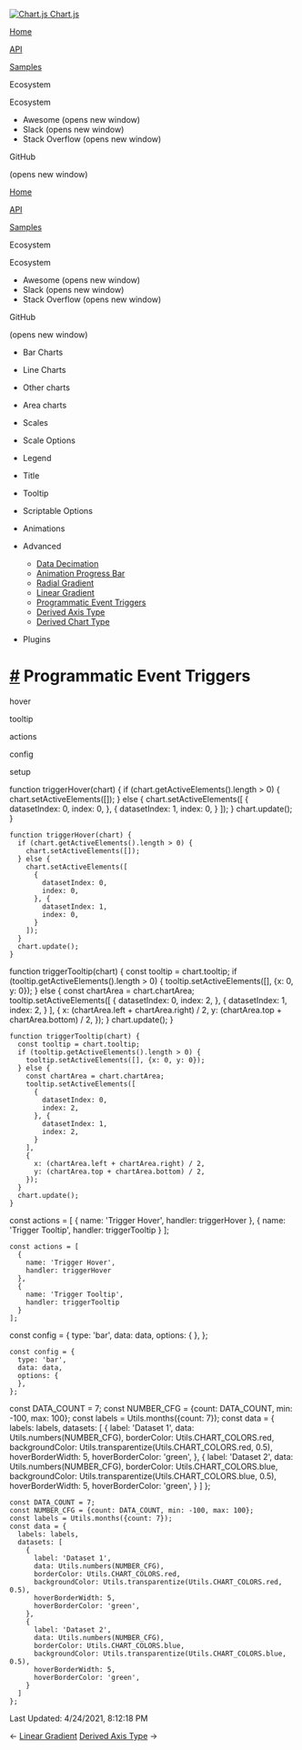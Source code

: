 <a href="/docs/3.2.0/" class="home-link router-link-active"><img src="/docs/3.2.0/favicon.ico" alt="Chart.js" class="logo" /> <span class="site-name can-hide">Chart.js</span></a>

<a href="/docs/3.2.0/" class="nav-link">Home</a>

<a href="/docs/3.2.0/api/" class="nav-link">API</a>

<a href="/docs/3.2.0/samples/" class="nav-link router-link-active">Samples</a>

<span class="title">Ecosystem</span> <span class="arrow down"></span>

<span class="title">Ecosystem</span> <span class="arrow right"></span>

-   Awesome
    <span class="sr-only">(opens new window)</span>
-   Slack
    <span class="sr-only">(opens new window)</span>
-   Stack Overflow
    <span class="sr-only">(opens new window)</span>

GitHub

<span class="sr-only">(opens new window)</span>

<a href="/docs/3.2.0/" class="nav-link">Home</a>

<a href="/docs/3.2.0/api/" class="nav-link">API</a>

<a href="/docs/3.2.0/samples/" class="nav-link router-link-active">Samples</a>

<span class="title">Ecosystem</span> <span class="arrow down"></span>

<span class="title">Ecosystem</span> <span class="arrow right"></span>

-   Awesome
    <span class="sr-only">(opens new window)</span>
-   Slack
    <span class="sr-only">(opens new window)</span>
-   Stack Overflow
    <span class="sr-only">(opens new window)</span>

GitHub

<span class="sr-only">(opens new window)</span>

-   Bar Charts <span class="arrow right"></span>

-   Line Charts <span class="arrow right"></span>

-   Other charts <span class="arrow right"></span>

-   Area charts <span class="arrow right"></span>

-   Scales <span class="arrow right"></span>

-   Scale Options <span class="arrow right"></span>

-   Legend <span class="arrow right"></span>

-   Title <span class="arrow right"></span>

-   Tooltip <span class="arrow right"></span>

-   Scriptable Options <span class="arrow right"></span>

-   Animations <span class="arrow right"></span>

-   Advanced <span class="arrow down"></span>

    -   <a href="/docs/3.2.0/samples/advanced/data-decimation.html" class="sidebar-link">Data Decimation</a>
    -   <a href="/docs/3.2.0/samples/advanced/progress-bar.html" class="sidebar-link">Animation Progress Bar</a>
    -   <a href="/docs/3.2.0/samples/advanced/radial-gradient.html" class="sidebar-link">Radial Gradient</a>
    -   <a href="/docs/3.2.0/samples/advanced/linear-gradient.html" class="sidebar-link">Linear Gradient</a>
    -   <a href="/docs/3.2.0/samples/advanced/programmatic-events.html" class="active sidebar-link">Programmatic Event Triggers</a>
    -   <a href="/docs/3.2.0/samples/advanced/derived-axis-type.html" class="sidebar-link">Derived Axis Type</a>
    -   <a href="/docs/3.2.0/samples/advanced/derived-chart-type.html" class="sidebar-link">Derived Chart Type</a>

-   Plugins <span class="arrow right"></span>

<a href="#programmatic-event-triggers" class="header-anchor">#</a> Programmatic Event Triggers
==============================================================================================

hover

tooltip

actions

config

setup

<a href="https://github.com/chartjs/Chart.js/blob/master/docs/samples/advanced/programmatic-events.md" class="code-editor-tool fab fa-github fa-lg" title="View on GitHub"></a>

function triggerHover(chart) { if (chart.getActiveElements().length &gt; 0) { chart.setActiveElements(\[\]); } else { chart.setActiveElements(\[ { datasetIndex: 0, index: 0, }, { datasetIndex: 1, index: 0, } \]); } chart.update(); }

    function triggerHover(chart) {
      if (chart.getActiveElements().length > 0) {
        chart.setActiveElements([]);
      } else {
        chart.setActiveElements([
          {
            datasetIndex: 0,
            index: 0,
          }, {
            datasetIndex: 1,
            index: 0,
          }
        ]);
      }
      chart.update();
    }

function triggerTooltip(chart) { const tooltip = chart.tooltip; if (tooltip.getActiveElements().length &gt; 0) { tooltip.setActiveElements(\[\], {x: 0, y: 0}); } else { const chartArea = chart.chartArea; tooltip.setActiveElements(\[ { datasetIndex: 0, index: 2, }, { datasetIndex: 1, index: 2, } \], { x: (chartArea.left + chartArea.right) / 2, y: (chartArea.top + chartArea.bottom) / 2, }); } chart.update(); }

    function triggerTooltip(chart) {
      const tooltip = chart.tooltip;
      if (tooltip.getActiveElements().length > 0) {
        tooltip.setActiveElements([], {x: 0, y: 0});
      } else {
        const chartArea = chart.chartArea;
        tooltip.setActiveElements([
          {
            datasetIndex: 0,
            index: 2,
          }, {
            datasetIndex: 1,
            index: 2,
          }
        ],
        {
          x: (chartArea.left + chartArea.right) / 2,
          y: (chartArea.top + chartArea.bottom) / 2,
        });
      }
      chart.update();
    }

const actions = \[ { name: 'Trigger Hover', handler: triggerHover }, { name: 'Trigger Tooltip', handler: triggerTooltip } \];

    const actions = [
      {
        name: 'Trigger Hover',
        handler: triggerHover
      },
      {
        name: 'Trigger Tooltip',
        handler: triggerTooltip
      }
    ];

const config = { type: 'bar', data: data, options: { }, };

    const config = {
      type: 'bar',
      data: data,
      options: {
      },
    };

const DATA\_COUNT = 7; const NUMBER\_CFG = {count: DATA\_COUNT, min: -100, max: 100}; const labels = Utils.months({count: 7}); const data = { labels: labels, datasets: \[ { label: 'Dataset 1', data: Utils.numbers(NUMBER\_CFG), borderColor: Utils.CHART\_COLORS.red, backgroundColor: Utils.transparentize(Utils.CHART\_COLORS.red, 0.5), hoverBorderWidth: 5, hoverBorderColor: 'green', }, { label: 'Dataset 2', data: Utils.numbers(NUMBER\_CFG), borderColor: Utils.CHART\_COLORS.blue, backgroundColor: Utils.transparentize(Utils.CHART\_COLORS.blue, 0.5), hoverBorderWidth: 5, hoverBorderColor: 'green', } \] };

    const DATA_COUNT = 7;
    const NUMBER_CFG = {count: DATA_COUNT, min: -100, max: 100};
    const labels = Utils.months({count: 7});
    const data = {
      labels: labels,
      datasets: [
        {
          label: 'Dataset 1',
          data: Utils.numbers(NUMBER_CFG),
          borderColor: Utils.CHART_COLORS.red,
          backgroundColor: Utils.transparentize(Utils.CHART_COLORS.red, 0.5),
          hoverBorderWidth: 5,
          hoverBorderColor: 'green',
        },
        {
          label: 'Dataset 2',
          data: Utils.numbers(NUMBER_CFG),
          borderColor: Utils.CHART_COLORS.blue,
          backgroundColor: Utils.transparentize(Utils.CHART_COLORS.blue, 0.5),
          hoverBorderWidth: 5,
          hoverBorderColor: 'green',
        }
      ]
    };

<span class="prefix">Last Updated:</span> <span class="time">4/24/2021, 8:12:18 PM</span>

<span class="prev"> ← <a href="/docs/3.2.0/samples/advanced/linear-gradient.html" class="prev">Linear Gradient</a> </span> <span class="next"> [Derived Axis Type](/docs/3.2.0/samples/advanced/derived-axis-type.html) → </span>
